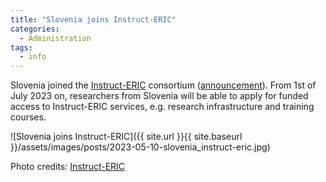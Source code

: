 ```yaml
---
title: "Slovenia joins Instruct-ERIC"
categories:
  - Administration
tags:
  - info
---
```


Slovenia joined the [Instruct-ERIC](https://instruct-eric.org/) consortium ([announcement](https://instruct-eric.org/news/instruct-eric-new-members---greece-and-slovenia/)). From 1st of July 2023 on, researchers from Slovenia will be able to apply for funded access to Instruct-ERIC services, e.g. research infrastructure and training courses.

![Slovenia joins Instruct-ERIC]({{ site.url }}{{ site.baseurl }}/assets/images/posts/2023-05-10-slovenia_instruct-eric.jpg)

Photo credits: [Instruct-ERIC](https://instruct-eric.org/)